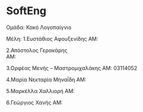 # SoftEng
Ομάδα: Κακό Λογοπαίγνιο

Μέλη:
1.Ευστάθιος Αφουξενίδης
      ΑΜ:
      
2.Απόστολος Γερακάρης   
      ΑΜ: 
      
3.Ορφέας Μενής – Μαστρομιχαλάκης
      ΑΜ: 03114052
      
4.Μαρία Νεκταρία Μηναΐδη
      ΑΜ:
      
5.Μαρκέλλα Χαλλιορή
      ΑΜ:
      
6.Γεώργιος Χανής
      ΑΜ:

